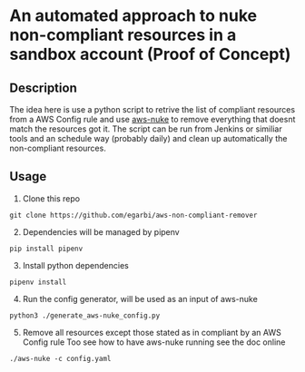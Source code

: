 # An automated approach to nuke non-compliant resources in a sandbox account (Proof of Concept)

## Description
The idea here is use a python script to retrive the list of compliant resources from a AWS Config rule
and use [aws-nuke](https://github.com/rebuy-de/aws-nuke) to remove everything that doesnt match 
the resources got it.
The script can be run from Jenkins or similiar tools and an schedule way (probably daily)
and clean up automatically the non-compliant resources.

## Usage
1. Clone this repo
```
git clone https://github.com/egarbi/aws-non-compliant-remover
```
2. Dependencies will be managed by pipenv
```
pip install pipenv
```
3. Install python dependencies
```
pipenv install
```
4. Run the config generator, will be used as an input of aws-nuke
```
python3 ./generate_aws-nuke_config.py
```
5. Remove all resources except those stated as in compliant by an AWS Config rule
Too see how to have aws-nuke running see the doc online
```
./aws-nuke -c config.yaml 
```
